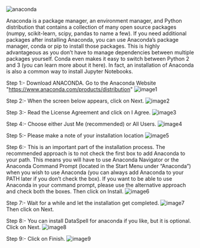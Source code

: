 ![anaconda](https://raw.githubusercontent.com/Zen-o-Droid/YOUTUBE-TRANSCRIPT-SUMMARIZER/main/Installing%20anaconda/anaconda.webp)

Anaconda is a package manager, an environment manager, and Python distribution that contains a collection of many open source packages (numpy, scikit-learn, scipy, pandas to name a few). If you need additional packages after installing Anaconda, you can use Anaconda’s package manager, conda or pip to install those packages. This is highly advantageous as you don’t have to manage dependencies between multiple packages yourself. Conda even makes it easy to switch between Python 2 and 3 (you can learn more about it here). In fact, an installation of Anaconda is also a common way to install Jupyter Notebooks.

Step 1:-
Download ANACONDA.
Go to the Anaconda Website "https://www.anaconda.com/products/distribution"
![image1](https://github.com/Zen-o-Droid/YOUTUBE-TRANSCRIPT-SUMMARIZER/blob/d2d5cccdfb9a182b9f6383e367a14ee56a110d65/Installing%20anaconda/image1.png)

Step 2:-
When the screen below appears, click on Next.
![image2](https://github.com/Zen-o-Droid/YOUTUBE-TRANSCRIPT-SUMMARIZER/blob/0b0adbb903487d96630354640620e6146d92ba3c/Installing%20anaconda/image2.png)

Step 3:-
Read the License Agreement and click on I Agree.
![image3](https://github.com/Zen-o-Droid/YOUTUBE-TRANSCRIPT-SUMMARIZER/blob/0b0adbb903487d96630354640620e6146d92ba3c/Installing%20anaconda/image3.png)

Step 4:-
Choose either Just Me (recommended) or All Users.
![image4](https://github.com/Zen-o-Droid/YOUTUBE-TRANSCRIPT-SUMMARIZER/blob/0b0adbb903487d96630354640620e6146d92ba3c/Installing%20anaconda/image4.png)

Step 5:-
Please make a note of your installation location
![image5](https://github.com/Zen-o-Droid/YOUTUBE-TRANSCRIPT-SUMMARIZER/blob/0b0adbb903487d96630354640620e6146d92ba3c/Installing%20anaconda/image5.png)

Step 6:-
This is an important part of the installation process. The recommended approach is to not check the first box to add Anaconda to your path. This means you will have to use Anaconda Navigator or the Anaconda Command Prompt (located in the Start Menu under “Anaconda”) when you wish to use Anaconda (you can always add Anaconda to your PATH later if you don’t check the box). If you want to be able to use Anaconda in your command prompt, please use the alternative approach and check both the boxes. Then click on Install.
![image6](https://github.com/Zen-o-Droid/YOUTUBE-TRANSCRIPT-SUMMARIZER/blob/0b0adbb903487d96630354640620e6146d92ba3c/Installing%20anaconda/image6.png)

Step 7:-
Wait for a while and let the installation get completed.
![image7](https://github.com/Zen-o-Droid/YOUTUBE-TRANSCRIPT-SUMMARIZER/blob/0b0adbb903487d96630354640620e6146d92ba3c/Installing%20anaconda/image7.png)
Then click on Next.

Step 8:-
You can install DataSpell for anaconda if you like, but it is optional. Click on Next.
![image8](https://github.com/Zen-o-Droid/YOUTUBE-TRANSCRIPT-SUMMARIZER/blob/0b0adbb903487d96630354640620e6146d92ba3c/Installing%20anaconda/image8.png)

Step 9:-
Click on Finish.
![image9](https://github.com/Zen-o-Droid/YOUTUBE-TRANSCRIPT-SUMMARIZER/blob/0b0adbb903487d96630354640620e6146d92ba3c/Installing%20anaconda/image9.png)
